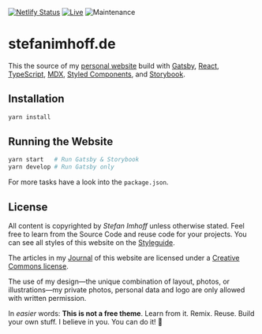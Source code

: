 [![Netlify Status](https://api.netlify.com/api/v1/badges/fa475948-4bb1-4611-94fd-d874ad79cf88/deploy-status)](https://app.netlify.com/sites/stefanimhoff-de/deploys)
[![Live](https://img.shields.io/badge/live-stefanimhoff.de-green.svg)](https://www.stefanimhoff.de/)
![Maintenance](https://img.shields.io/maintenance/yes/2021.svg)

# stefanimhoff.de

This the source of my [personal website][si] build with [Gatsby], [React], [TypeScript], [MDX], [Styled Components], and [Storybook].

## Installation

```sh
yarn install
```

## Running the Website

```sh
yarn start   # Run Gatsby & Storybook
yarn develop # Run Gatsby only
```

For more tasks have a look into the `package.json`.

## License

All content is copyrighted by _Stefan Imhoff_ unless otherwise stated. Feel free to learn from the Source Code and reuse code for your projects. You can see all styles of this website on the [Styleguide].

The articles in my [Journal] of this website are licensed under a [Creative Commons license].

The use of my design—the unique combination of layout, photos, or illustrations—my private photos, personal data and logo are only allowed with written permission.

In _easier_ words: **This is not a free theme**. Learn from it. Remix. Reuse. Build your own stuff. I believe in you. You can do it! 🤘

[creative commons license]: https://creativecommons.org/licenses/by-nc-sa/4.0/
[gatsby]: https://www.gatsbyjs.org/
[journal]: https://www.stefanimhoff.de/journal/
[mdx]: https://mdxjs.com/
[react]: https://reactjs.org/
[si]: https://www.stefanimhoff.de/
[storybook]: https://storybook.js.org/
[styled components]: https://styled-components.com/
[styleguide]: https://styleguide.stefanimhoff.de/
[typescript]: https://www.typescriptlang.org/
